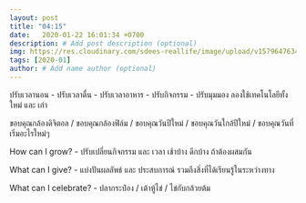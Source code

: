 ```yaml
---
layout: post
title: "04:15"
date:   2020-01-22 16:01:34 +0700
description: # Add post description (optional)
img: https://res.cloudinary.com/sdees-reallife/image/upload/v1579647634/1578215740409.jpg # Add image post (optional)
tags: [2020-01]
author: # Add name author (optional)
---
```

ปรับเวลานอน - ปรับเวลาตื่น - ปรับเวลาอาหาร - ปรับกิจกรรม - ปรับมุมมอง ลองใช้เทคโนโลยีทั้งใหม่ และ เก่า

ขอบคุณกล้องดิจิตอล / ขอบคุณกล้องฟิล์ม / ขอบคุณวันปีใหม่ / ขอบคุณวันใกล้ปีใหม่ / ขอบคุณวันที่เริ่มอะไรใหม่ๆ

<i class="fa fa-child" style="color:plum"></i>

How can I grow? - ปรับเปลี่ยนกิจกรรม และ เวลา เช้าบ้าง ดึกบ้าง ถ้าต้องผสมกัน

What can I give? - แบ่งปันผลลัพธ์ และ ประสบการณ์ รวมถึงสิ่งที่ได้เรียนรู้ในระหว่างทาง

What can I celebrate? - ปลากระป๋อง / เต้าหู้ไข่ / ไข่กับกล้วยต้ม
